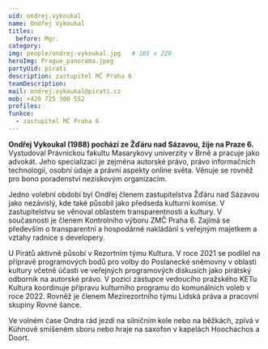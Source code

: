 ```yaml
---
uid: ondrej.vykoukal
name: Ondřej Vykoukal
titles:
  before: Mgr.
category: 
img: people/ondrej-vykoukal.jpg   # 165 x 220
heroImg: Prague_panorama.jpeg
partyUid: pirati
description: zastupitel MČ Praha 6
teamDescription:
mail: ondrej.vykoukal@pirati.cz
mob: +420 725 300 552
profiles:
funkce:
  - zastupitel MČ Praha 6
---
```


**Ondřej Vykoukal (1988) pochází ze Žďáru nad Sázavou, žije na Praze 6.** Vystudoval Právnickou fakultu Masarykovy univerzity v Brně a pracuje jako advokát. Jeho specializací je zejména autorské právo, právo informačních technologií, osobní údaje a právní aspekty online světa. Věnuje se rovněž pro bono poradenství neziskovým organizacím.

Jedno volební období byl Ondřej členem zastupitelstva Žďáru nad Sázavou jako nezávislý, kde také působil jako předseda kulturní komise. V zastupitelstvu se věnoval oblastem transparentnosti a kultury. V současnosti je členem Kontrolního výboru ZMČ Praha 6. Zajímá se především o transparentní a hospodárné nakládání s veřejným majetkem a vztahy radnice s developery.

U Pirátů aktivně působí v Rezortním týmu Kultura. V roce 2021 se podílel na přípravě programových bodů pro volby do Poslanecké sněmovny v oblasti kultury včetně účasti ve veřejných programových diskusích jako pirátský odborník na autorské právo. V pozici zástupce vedoucího pražského KETu Kultura koordinuje přípravu kulturního programu do komunálních voleb v roce 2022. Rovněž je členem Mezirezortního týmu Lidská práva a pracovní skupiny Rovné šance.

Ve volném čase Ondra rád jezdí na silničním kole nebo na běžkách, zpívá v Kühnově smíšeném sboru nebo hraje na saxofon v kapelách Hoochachos a Doort.








